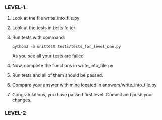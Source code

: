 ### LEVEL-1.

1. Look at the file write_into_file.py

2. Look at the tests in tests folter 

3. Run tests with command:

    ```python3 -m unittest tests/tests_for_level_one.py```
    
   As you see all your tests are failed

4. Now, complete the functions in write_into_file.py

5. Run tests and all of them should be passed.

6. Compare your answer with mine located in answers/write_into_file.py

7. Congratulations, you have passed first level. Commit and push your changes. 

### LEVEL-2